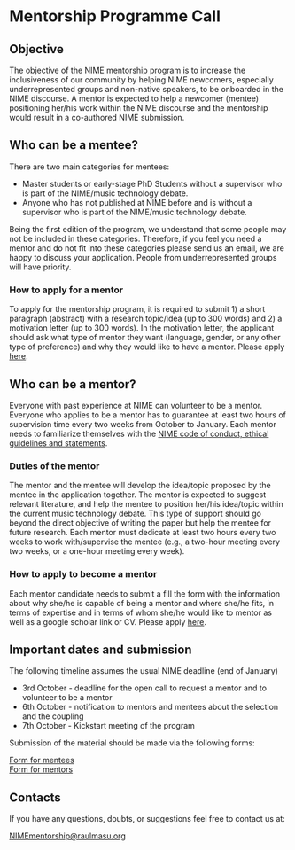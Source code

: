 # Mentorship Programme Call

## Objective

The objective of the NIME mentorship program is to increase the inclusiveness of our community by helping NIME newcomers, especially underrepresented groups and non-native speakers, to be onboarded in the NIME discourse. A mentor is expected to help a newcomer \(mentee\) positioning her/his work within the NIME discourse and the mentorship would result in a co-authored NIME submission.

## Who can be a mentee?

There are two main categories for mentees:

* Master students or early-stage PhD Students without a supervisor who is part of the NIME/music technology debate.
* Anyone who has not published at NIME before and is without a supervisor who is part of the NIME/music technology debate.

Being the first edition of the program, we understand that some people may not be included in these categories. Therefore, if you feel you need a mentor and do not fit into these categories please send us an email, we are happy to discuss your application. People from underrepresented groups will have priority.

### **How to apply for a mentor**

To apply for the mentorship program, it is required to submit 1\) a short paragraph \(abstract\) with a research topic/idea \(up to 300 words\) and 2\) a motivation letter \(up to 300 words\). In the motivation letter, the applicant should ask what type of mentor they want \(language, gender, or any other type of preference\) and why they would like to have a mentor. Please apply [here](https://vault.oddworlds.org/apps/forms/9jQNeaet4FnJD49c). 

## Who can be a mentor?

Everyone with past experience at NIME can volunteer to be a mentor. Everyone who applies to be a mentor has to guarantee at least two hours of supervision time every two weeks from October to January. Each mentor needs to familiarize themselves with the [NIME code of conduct, ethical guidelines and statements](https://www.nime.org/statements/). 

### **Duties of the mentor**

The mentor and the mentee will develop the idea/topic proposed by the mentee in the application together. The mentor is expected to suggest relevant literature, and help the mentee to position her/his idea/topic within the current music technology debate. This type of support should go beyond the direct objective of writing the paper but help the mentee for future research. Each mentor must dedicate at least two hours every two weeks to work with/supervise the mentee \(e.g., a two-hour meeting every two weeks, or a one-hour meeting every week\).

### **How to apply to become a mentor**

Each mentor candidate needs to submit a fill the form with the information about why she/he is capable of being a mentor and where she/he fits, in terms of expertise and in terms of whom she/he would like to mentor as well as a google scholar link or CV. Please apply [here](https://vault.oddworlds.org/apps/forms/w88DdRxJomykJ3WM). 

## Important dates and submission

The following timeline assumes the usual NIME deadline \(end of January\)

* 3rd October - deadline for the open call to request a mentor and to volunteer to be a mentor
* 6th October - notification to mentors and mentees about the selection and the coupling
* 7th October - Kickstart meeting of the program

Submission of the material should be made via the following forms:

[Form for mentees ](https://vault.oddworlds.org/apps/forms/9jQNeaet4FnJD49c)  
[Form for mentors ](https://vault.oddworlds.org/apps/forms/w88DdRxJomykJ3WM)

## Contacts

If you have any questions, doubts, or suggestions feel free to contact us at: 

[NIMEmentorship@raulmasu.org](mailto:NIMEmentorship@raulmasu.org)

